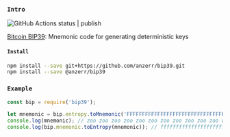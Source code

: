 
### `Intro`
![GitHub Actions status | publish](https://github.com/anzerr/bip39/workflows/publish/badge.svg)

[Bitcoin BIP39](https://github.com/bitcoin/bips/blob/master/bip-0039.mediawiki): Mnemonic code for generating deterministic keys

#### `Install`
``` bash
npm install --save git+https://github.com/anzerr/bip39.git
npm install --save @anzerr/bip39
```

### `Example`
``` javascript
const bip = require('bip39');

let mnemonic = bip.entropy.toMnemonic('FFFFFFFFFFFFFFFFFFFFFFFFFFFFFFFF').join(' ');
console.log(mnemonic); // zoo zoo zoo zoo zoo zoo zoo zoo zoo zoo zoo wrong
console.log(bip.mnemonic.toEntropy(mnemonic)); // ffffffffffffffffffffffffffffffff
```